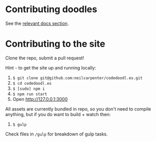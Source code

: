 # Contributing doodles

See the [relevant docs section](docs/contributing.md).

# Contributing to the site

Clone the repo, submit a pull request!

Hint - to get the site up and running locally:

1. `$ git clone git@github.com:neilcarpenter/codedoodl.es.git`
2. `$ cd codedoodl.es`
3. `$ [sudo] npm i`
4. `$ npm run start`
5. Open http://127.0.0.1:3000

All assets are currently bundled in repo, so you don't need to compile anything, but if you do want to build + watch then:

1. `$ gulp`

Check files in `/gulp` for breakdown of gulp tasks.
